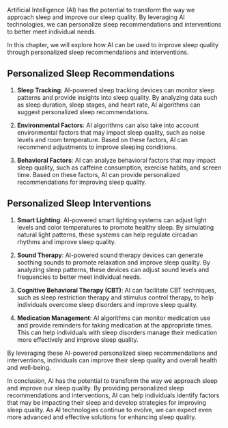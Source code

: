 
Artificial Intelligence (AI) has the potential to transform the way we approach sleep and improve our sleep quality. By leveraging AI technologies, we can personalize sleep recommendations and interventions to better meet individual needs.

In this chapter, we will explore how AI can be used to improve sleep quality through personalized sleep recommendations and interventions.

Personalized Sleep Recommendations
----------------------------------

1. **Sleep Tracking**: AI-powered sleep tracking devices can monitor sleep patterns and provide insights into sleep quality. By analyzing data such as sleep duration, sleep stages, and heart rate, AI algorithms can suggest personalized sleep recommendations.

2. **Environmental Factors**: AI algorithms can also take into account environmental factors that may impact sleep quality, such as noise levels and room temperature. Based on these factors, AI can recommend adjustments to improve sleeping conditions.

3. **Behavioral Factors**: AI can analyze behavioral factors that may impact sleep quality, such as caffeine consumption, exercise habits, and screen time. Based on these factors, AI can provide personalized recommendations for improving sleep quality.

Personalized Sleep Interventions
--------------------------------

1. **Smart Lighting**: AI-powered smart lighting systems can adjust light levels and color temperatures to promote healthy sleep. By simulating natural light patterns, these systems can help regulate circadian rhythms and improve sleep quality.

2. **Sound Therapy**: AI-powered sound therapy devices can generate soothing sounds to promote relaxation and improve sleep quality. By analyzing sleep patterns, these devices can adjust sound levels and frequencies to better meet individual needs.

3. **Cognitive Behavioral Therapy (CBT)**: AI can facilitate CBT techniques, such as sleep restriction therapy and stimulus control therapy, to help individuals overcome sleep disorders and improve sleep quality.

4. **Medication Management**: AI algorithms can monitor medication use and provide reminders for taking medication at the appropriate times. This can help individuals with sleep disorders manage their medication more effectively and improve sleep quality.

By leveraging these AI-powered personalized sleep recommendations and interventions, individuals can improve their sleep quality and overall health and well-being.

In conclusion, AI has the potential to transform the way we approach sleep and improve our sleep quality. By providing personalized sleep recommendations and interventions, AI can help individuals identify factors that may be impacting their sleep and develop strategies for improving sleep quality. As AI technologies continue to evolve, we can expect even more advanced and effective solutions for enhancing sleep quality.
